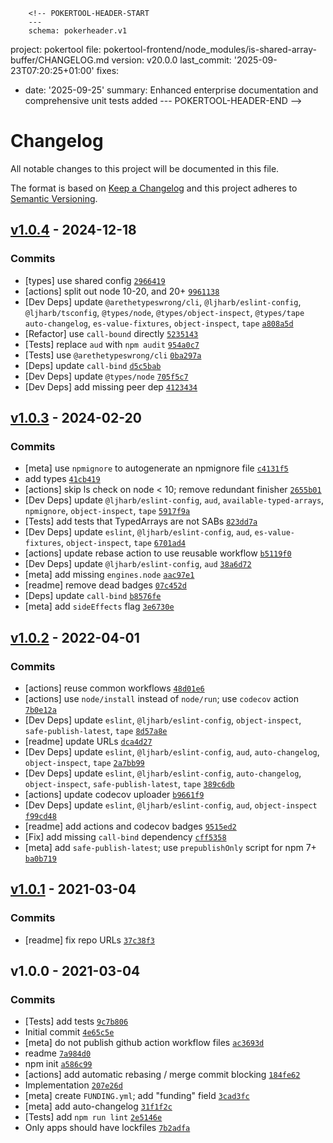         <!-- POKERTOOL-HEADER-START
        ---
        schema: pokerheader.v1
project: pokertool
file: pokertool-frontend/node_modules/is-shared-array-buffer/CHANGELOG.md
version: v20.0.0
last_commit: '2025-09-23T07:20:25+01:00'
fixes:
- date: '2025-09-25'
  summary: Enhanced enterprise documentation and comprehensive unit tests added
        ---
        POKERTOOL-HEADER-END -->
# Changelog

All notable changes to this project will be documented in this file.

The format is based on [Keep a Changelog](https://keepachangelog.com/en/1.0.0/)
and this project adheres to [Semantic Versioning](https://semver.org/spec/v2.0.0.html).

## [v1.0.4](https://github.com/inspect-js/is-shared-array-buffer/compare/v1.0.3...v1.0.4) - 2024-12-18

### Commits

- [types] use shared config [`2966419`](https://github.com/inspect-js/is-shared-array-buffer/commit/2966419ac786ee171a38b80e77b21becc59fd7be)
- [actions] split out node 10-20, and 20+ [`9961138`](https://github.com/inspect-js/is-shared-array-buffer/commit/9961138844e05cf66846597410110aa92dfbf5cb)
- [Dev Deps] update `@arethetypeswrong/cli`, `@ljharb/eslint-config`, `@ljharb/tsconfig`, `@types/node`, `@types/object-inspect`, `@types/tape auto-changelog`, `es-value-fixtures`, `object-inspect`, `tape` [`a808a5d`](https://github.com/inspect-js/is-shared-array-buffer/commit/a808a5d53445f9d498d6d445b728fde63eac3fdb)
- [Refactor] use `call-bound` directly [`5235143`](https://github.com/inspect-js/is-shared-array-buffer/commit/5235143ef80f1c2e5f5168fd445db386a3b82224)
- [Tests] replace `aud` with `npm audit` [`954a0c7`](https://github.com/inspect-js/is-shared-array-buffer/commit/954a0c7c4922f8c034b7d7258b1f28337dc59746)
- [Tests] use `@arethetypeswrong/cli` [`0ba297a`](https://github.com/inspect-js/is-shared-array-buffer/commit/0ba297a7b243380179d982761cd96a04aa33e108)
- [Deps] update `call-bind` [`d5c5bab`](https://github.com/inspect-js/is-shared-array-buffer/commit/d5c5babb76e502c00d8982e6c551dddd648f2bcd)
- [Dev Deps] update `@types/node` [`705f5c7`](https://github.com/inspect-js/is-shared-array-buffer/commit/705f5c7dd5605fb4ac09fcb1041b3336f245bfb4)
- [Dev Deps] add missing peer dep [`4123434`](https://github.com/inspect-js/is-shared-array-buffer/commit/412343426cc6a264a5d7dcbfa673b4ca4248291d)

## [v1.0.3](https://github.com/inspect-js/is-shared-array-buffer/compare/v1.0.2...v1.0.3) - 2024-02-20

### Commits

- [meta] use `npmignore` to autogenerate an npmignore file [`c4131f5`](https://github.com/inspect-js/is-shared-array-buffer/commit/c4131f568b1828c1b5d068871332712f475e6c96)
- add types [`41cb419`](https://github.com/inspect-js/is-shared-array-buffer/commit/41cb41918c2cf423938c767ffc67fd352130f6d1)
- [actions] skip ls check on node &lt; 10; remove redundant finisher [`2655b01`](https://github.com/inspect-js/is-shared-array-buffer/commit/2655b0142c06220a2f7912dc10caab31a465e9bc)
- [Dev Deps] update `@ljharb/eslint-config`, `aud`, `available-typed-arrays`, `npmignore`, `object-inspect`, `tape` [`5917f9a`](https://github.com/inspect-js/is-shared-array-buffer/commit/5917f9ac45800df43d53fb77b1506c6d08e58370)
- [Tests] add tests that TypedArrays are not SABs [`823dd7a`](https://github.com/inspect-js/is-shared-array-buffer/commit/823dd7a0c933efa3abdb2e9ae5c903fe15d6b2fe)
- [Dev Deps] update `eslint`, `@ljharb/eslint-config`, `aud`, `es-value-fixtures`, `object-inspect`, `tape` [`6701ad4`](https://github.com/inspect-js/is-shared-array-buffer/commit/6701ad425da15c6557d01744bfe68eaf56fd9ab3)
- [actions] update rebase action to use reusable workflow [`b5119f0`](https://github.com/inspect-js/is-shared-array-buffer/commit/b5119f05ececf1f0f516a38d7f444e3a7174bd43)
- [Dev Deps] update `@ljharb/eslint-config`, `aud` [`38a6d72`](https://github.com/inspect-js/is-shared-array-buffer/commit/38a6d721588e6e4db83fd24e63b8a19fd4398123)
- [meta] add missing `engines.node` [`aac97e1`](https://github.com/inspect-js/is-shared-array-buffer/commit/aac97e1839f671dbba07941c6d7c4f153918548f)
- [readme] remove dead badges [`07c452d`](https://github.com/inspect-js/is-shared-array-buffer/commit/07c452daa96c1cfe49a428b11da692facb72eb08)
- [Deps] update `call-bind` [`b8576fe`](https://github.com/inspect-js/is-shared-array-buffer/commit/b8576feb56508f3bf43905f5d23f7178c9e1af39)
- [meta] add `sideEffects` flag [`3e6730e`](https://github.com/inspect-js/is-shared-array-buffer/commit/3e6730e0ee3a47cb6d7c2ee8bc34bd61dd8f2455)

## [v1.0.2](https://github.com/inspect-js/is-shared-array-buffer/compare/v1.0.1...v1.0.2) - 2022-04-01

### Commits

- [actions] reuse common workflows [`48d01e6`](https://github.com/inspect-js/is-shared-array-buffer/commit/48d01e690f76c92f5c9072fbcb9b6215402db8a7)
- [actions] use `node/install` instead of `node/run`; use `codecov` action [`7b0e12a`](https://github.com/inspect-js/is-shared-array-buffer/commit/7b0e12a4e8f5db8eac586be68c879119a4a12e7a)
- [Dev Deps] update `eslint`, `@ljharb/eslint-config`, `object-inspect`, `safe-publish-latest`, `tape` [`8d57a8e`](https://github.com/inspect-js/is-shared-array-buffer/commit/8d57a8e1d9ce093f04f83e196ca7c80a02617939)
- [readme] update URLs [`dca4d27`](https://github.com/inspect-js/is-shared-array-buffer/commit/dca4d27d35352309da5abb4feb584158004008cf)
- [Dev Deps] update `eslint`, `@ljharb/eslint-config`, `aud`, `auto-changelog`, `object-inspect`, `tape` [`2a7bb99`](https://github.com/inspect-js/is-shared-array-buffer/commit/2a7bb990610d7f6c058bdae7f21c49cc7276848f)
- [Dev Deps] update `eslint`, `@ljharb/eslint-config`, `auto-changelog`, `object-inspect`, `safe-publish-latest`, `tape` [`389c6db`](https://github.com/inspect-js/is-shared-array-buffer/commit/389c6db4311a85a84fd4cb75646f26023b0c1685)
- [actions] update codecov uploader [`b9661f9`](https://github.com/inspect-js/is-shared-array-buffer/commit/b9661f9ac2e1e002372b9b1e136faca837a6647f)
- [Dev Deps] update `eslint`, `@ljharb/eslint-config`, `aud`, `object-inspect` [`f99cd48`](https://github.com/inspect-js/is-shared-array-buffer/commit/f99cd4827e23bc893ed711cbffe28f3e51a4d401)
- [readme] add actions and codecov badges [`9515ed2`](https://github.com/inspect-js/is-shared-array-buffer/commit/9515ed2184a3ed1ce913b92b5092884dad5ac794)
- [Fix] add missing `call-bind` dependency [`cff5358`](https://github.com/inspect-js/is-shared-array-buffer/commit/cff53582740f9f053ec67e1acbf2bafc83bdb7b5)
- [meta] add `safe-publish-latest`; use `prepublishOnly` script for npm 7+ [`ba0b719`](https://github.com/inspect-js/is-shared-array-buffer/commit/ba0b7190a42d4290d31a5fce215e874da573dd77)

## [v1.0.1](https://github.com/inspect-js/is-shared-array-buffer/compare/v1.0.0...v1.0.1) - 2021-03-04

### Commits

- [readme] fix repo URLs [`37c38f3`](https://github.com/inspect-js/is-shared-array-buffer/commit/37c38f347392da177197dd2fd518b61240a56203)

## v1.0.0 - 2021-03-04

### Commits

- [Tests] add tests [`9c7b806`](https://github.com/inspect-js/is-shared-array-buffer/commit/9c7b806ab1528814308a7420f8198644f55c916f)
- Initial commit [`4e65c5e`](https://github.com/inspect-js/is-shared-array-buffer/commit/4e65c5ecdaa255162bc6507de4ff98cea2472e3b)
- [meta] do not publish github action workflow files [`ac3693d`](https://github.com/inspect-js/is-shared-array-buffer/commit/ac3693db8ec26db5444ef4b46aa38a81e8841d30)
- readme [`7a984d0`](https://github.com/inspect-js/is-shared-array-buffer/commit/7a984d0db73b77943f6731098134e3351a36793b)
- npm init [`a586c99`](https://github.com/inspect-js/is-shared-array-buffer/commit/a586c99316f3c8ae4fd5125621ea933e97a1bf1b)
- [actions] add automatic rebasing / merge commit blocking [`184fe62`](https://github.com/inspect-js/is-shared-array-buffer/commit/184fe622680d523e89ac322fa1a52dbba46a8fc0)
- Implementation [`207e26d`](https://github.com/inspect-js/is-shared-array-buffer/commit/207e26d1128930f28384cb213b38d69fd52bbd7c)
- [meta] create `FUNDING.yml`; add "funding" field [`3cad3fc`](https://github.com/inspect-js/is-shared-array-buffer/commit/3cad3fc9509f91fbc71e84565529f53a94d538d4)
- [meta] add auto-changelog [`31f1f2c`](https://github.com/inspect-js/is-shared-array-buffer/commit/31f1f2cbcd616d6c09089d62198d5cc775053324)
- [Tests] add `npm run lint` [`2e5146e`](https://github.com/inspect-js/is-shared-array-buffer/commit/2e5146e18f44533382a781fa09a50d4f47caa0e5)
- Only apps should have lockfiles [`7b2adfa`](https://github.com/inspect-js/is-shared-array-buffer/commit/7b2adfad6dcd95271ab6ba34658a9a1a21dbeacf)
